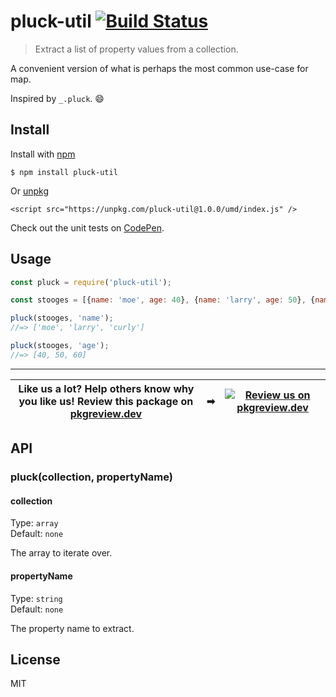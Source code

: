 # pluck-util [![Build Status](https://travis-ci.com/jonkemp/pluck-util.svg?branch=master)](https://travis-ci.com/jonkemp/pluck-util)

> Extract a list of property values from a collection.

A convenient version of what is perhaps the most common use-case for map. 

Inspired by `_.pluck`. 😄


## Install

Install with [npm](https://npmjs.org/package/pluck-util)

```
$ npm install pluck-util
```

Or [unpkg](https://unpkg.com/pluck-util/)

```
<script src="https://unpkg.com/pluck-util@1.0.0/umd/index.js" />
```

Check out the unit tests on [CodePen](https://codepen.io/jonkemp/full/KKpzYzz).

## Usage

```js
const pluck = require('pluck-util');

const stooges = [{name: 'moe', age: 40}, {name: 'larry', age: 50}, {name: 'curly', age: 60}];

pluck(stooges, 'name');
//=> ['moe', 'larry', 'curly']

pluck(stooges, 'age');
//=> [40, 50, 60]
```

---
| **Like us a lot?** Help others know why you like us! **Review this package on [pkgreview.dev](https://pkgreview.dev/npm/pluck-util)** | ➡   | [![Review us on pkgreview.dev](https://i.ibb.co/McjVMfb/pkgreview-dev.jpg)](https://pkgreview.dev/npm/pluck-util) |
| ----------------------------------------------------------------------------------------------------------------------------------------- | --- | --------------------------------------------------------------------------------------------------------------------- |

## API

### pluck(collection, propertyName)

#### collection

Type: `array`  
Default: `none`

The array to iterate over.

#### propertyName

Type: `string`  
Default: `none`

The property name to extract.

## License

MIT
